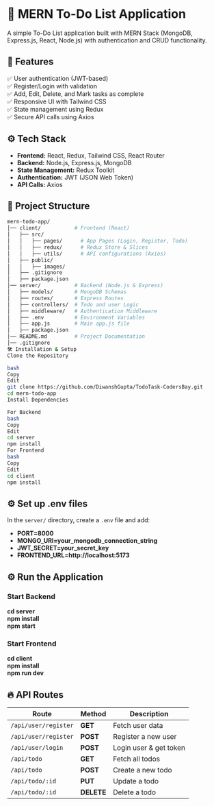 # 📌 MERN To-Do List Application  
A simple To-Do List application built with MERN Stack (MongoDB, Express.js, React, Node.js) with authentication and CRUD functionality.

## 🚀 Features  
✅ User authentication (JWT-based)  
✅ Register/Login with validation  
✅ Add, Edit, Delete, and Mark tasks as complete  
✅ Responsive UI with Tailwind CSS  
✅ State management using Redux  
✅ Secure API calls using Axios  

## ⚙️ Tech Stack  
- **Frontend:** React, Redux, Tailwind CSS, React Router  
- **Backend:** Node.js, Express.js, MongoDB  
- **State Management:** Redux Toolkit  
- **Authentication:** JWT (JSON Web Token)  
- **API Calls:** Axios  


## 📂 Project Structure  
```bash
mern-todo-app/
│── client/           # Frontend (React)
│   ├── src/
│   │   ├── pages/      # App Pages (Login, Register, Todo)
│   │   ├── redux/      # Redux Store & Slices
│   │   ├── utils/      # API configurations (Axios)
│   ├── public/
│   │   ├── images/
│   ├── .gitignore
│   ├── package.json
│── server/           # Backend (Node.js & Express)
│   ├── models/       # MongoDB Schemas
│   ├── routes/       # Express Routes
│   ├── controllers/  # Todo and user Logic
│   ├── middleware/   # Authentication Middleware
│   ├── .env          # Environment Variables
│   ├── app.js        # Main app.js file
│   ├── package.json
│── README.md         # Project Documentation
│── .gitignore
🛠 Installation & Setup
Clone the Repository

bash
Copy
Edit
git clone https://github.com/DiwanshGupta/TodoTask-CodersBay.git
cd mern-todo-app
Install Dependencies

For Backend
bash
Copy
Edit
cd server
npm install
For Frontend
bash
Copy
Edit
cd client
npm install
```

## ⚙️ Set up .env files  
In the `server/` directory, create a `.env` file and add:  
- **PORT=8000**  
- **MONGO_URI=your_mongodb_connection_string**  
- **JWT_SECRET=your_secret_key**  
- **FRONTEND_URL=http://localhost:5173**  

## ⚙️ Run the Application  

### **Start Backend**  
**cd server**  
**npm install**  
**npm start**  

### **Start Frontend**  
**cd client**  
**npm install**  
**npm run dev**  


## 🔥 API Routes  

| Route              | Method | Description              |
|--------------------|--------|--------------------------|
| `/api/user/register` | **GET**  | Fetch user data        |
| `/api/user/register` | **POST** | Register a new user    |
| `/api/user/login`    | **POST** | Login user & get token |
| `/api/todo`         | **GET**  | Fetch all todos        |
| `/api/todo`         | **POST** | Create a new todo      |
| `/api/todo/:id`     | **PUT**  | Update a todo          |
| `/api/todo/:id`     | **DELETE** | Delete a todo        |

